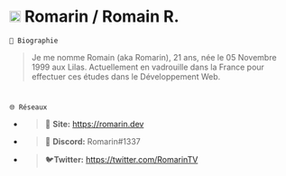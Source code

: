 # <img src="https://images.emojiterra.com/twitter/v13.0/512px/1f1eb-1f1f7.png" width="20" height="20"/> **Romarin / Romain R.**
`📖 Biographie`
> Je me nomme Romain (aka Romarin), 21 ans, née le 05 Novembre 1999 aux Lilas. Actuellement en vadrouille dans la France pour effectuer ces études dans le Développement Web.

#  
`🌐 Réseaux`
* > 🔗 **Site:** https://romarin.dev
* > 📲 **Discord:** Romarin#1337
* > 🐦**Twitter:** https://twitter.com/RomarinTV

#

